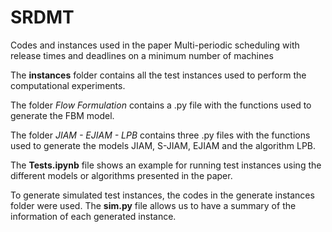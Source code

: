 # SRDMT
Codes and instances used in the paper Multi-periodic scheduling with release times and deadlines on a minimum number of machines

The **instances** folder contains all the test instances used to perform the computational experiments.

The folder *Flow Formulation* contains a .py file with the functions used to generate the FBM model. 

The folder *JIAM - EJIAM - LPB* contains three .py files with the functions used to generate the models JIAM, S-JIAM, EJIAM and the algorithm LPB. 

The **Tests.ipynb** file shows an example for running test instances using the different models or algorithms presented in the paper.

To generate simulated test instances, the codes in the generate instances folder were used. The **sim.py** file allows us to have a summary of the information of each generated instance.
